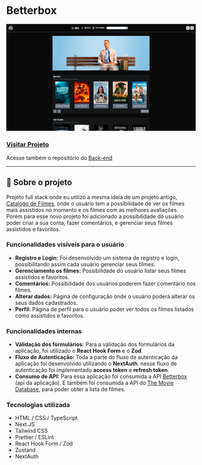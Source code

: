 # Betterbox

![Imagem do projeto](./public/demonstracao.png)

### [Visitar Projeto](https://betterbox-luiz2k.vercel.app/)
Acesse também o repositório do [Back-end](https://github.com/luiz2k/betterbox-api)

---

## 📝 Sobre o projeto
Projeto full stack onde eu utilizo a mesma ideia de um projeto antigo, [Catalogo de Filmes](https://catalogodefilmes-luiz2k.vercel.app/), onde o usuário tem a possibilidade de ver os filmes mais assistidos no momento e os filmes com as melhores avaliações. Porém para esse novo projeto foi adicionado a possibilidade do usuário poder criar a sua conta, fazer comentários, e gerenciar seus filmes assistidos e favoritos.

### Funcionalidades visíveis para o usuário
- **Registro e Login:** Foi desenvolvido um sistema de registro e login, possibilitando assim cada usuário gerenciar seus filmes.
- **Gerenciamento os filmes:** Possibilidade do usuário listar seus filmes assistidos e favoritos.
- **Comentários:** Possibilidade dos usuários poderem fazer comentário nos filmes.
- **Alterar dados:** Página de configuração onde o usuário poderá alterar os seus dados cadastrados.
- **Perfil:** Página de perfil para o usuário poder ver todos os filmes listados como assistidos e favoritos.

### Funcionalidades internas
- **Válidação dos formulários:** Para a válidação dos formulários da aplicação, foi utilizado o **React Hook Form** e o **Zod**. 
- **Fluxo de Autenticação:** Toda a parte do fluxo de autenticação da aplicação foi desenvolvido utilizando o **NextAuth**. nesse fluxo de autenticação foi implementado **access token** e **refresh token**.
- **Consumo de API:** Para essa aplicação foi consumida a API [Betterbox](https://github.com/luiz2k/betterbox-api) (api da aplicação). E também foi consumida a API do [The Movie Database](https://developer.themoviedb.org/reference/intro/getting-started), para poder obter a lista de filmes.

### Tecnologias utilizada
- HTML / CSS / TypeScript
- Next.JS
- Tailwind CSS
- Prettier / ESLint
- React Hook Form / Zod
- Zustand
- NextAuth
